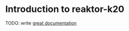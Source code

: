 # Introduction to reaktor-k20

TODO: write [great documentation](http://jacobian.org/writing/what-to-write/)
